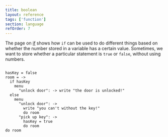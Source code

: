 ```yaml
---
title: boolean
layout: reference
tags: ['function']
section: language
refOrder: 7
---
```


The page on [if](if.html) shows how <code>if</code> can be used to
do different things based on whether the number stored in a variable
has a certain value.  Sometimes, we want to store whether a particular
statement is <code>true</code> or <code>false</code>, without using
numbers.

<code class="jumbo">
hasKey = false
room = ->
  if hasKey
    menu
      "unlock door": -> write "the door is unlocked!"
  else
    menu
      "unlock door": -> 
        write "you can't without the key!"
        do room
      "pick up key": -> 
        hasKey = true
        do room
do room
</code>
